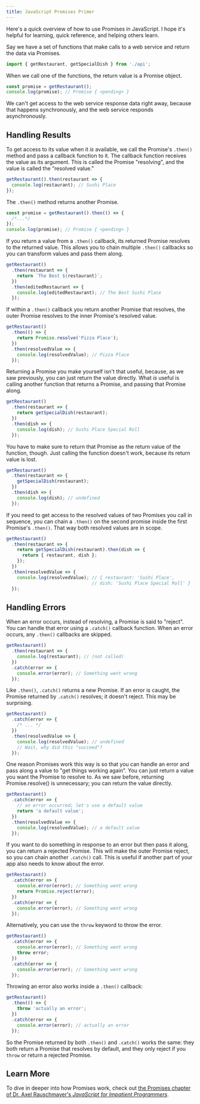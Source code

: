 ```yaml
---
title: JavaScript Promises Primer
---
```


Here's a quick overview of how to use Promises in JavaScript. I hope it's helpful for learning, quick reference, and helping others learn.

Say we have a set of functions that make calls to a web service and return the data via Promises.

```js
import { getRestaurant, getSpecialDish } from './api';
```

When we call one of the functions, the return value is a Promise object.

```js
const promise = getRestaurant();
console.log(promise); // Promise { <pending> }
```

We can't get access to the web service response data right away, because that happens synchronously, and the web service responds asynchronously.

## Handling Results

To get access to its value when it *is* available, we call the Promise's `.then()` method and pass a callback function to it. The callback function receives the value as its argument. This is called the Promise "resolving", and the value is called the "resolved value."

```js
getRestaurant().then(restaurant => {
  console.log(restaurant); // Sushi Place
});
```

The `.then()` method returns another Promise.

```js
const promise = getRestaurant().then(() => {
  /*...*/
});
console.log(promise); // Promise { <pending> }
```

If you return a value from a `.then()` callback, its returned Promise resolves to the returned value. This allows you to chain multiple `.then()` callbacks so you can transform values and pass them along.

```js
getRestaurant()
  .then(restaurant => {
    return `The Best ${restaurant}`;
  })
  .then(editedRestaurant => {
    console.log(editedRestaurant); // The Best Sushi Place
  });
```

If within a `.then()` callback you return another Promise that resolves, the outer Promise resolves to the inner Promise's resolved value.

```js
getRestaurant()
  .then(() => {
    return Promise.resolve('Pizza Place');
  })
  .then(resolvedValue => {
    console.log(resolvedValue); // Pizza Place
  });
```

Returning a Promise you make yourself isn't that useful, because, as we saw previously, you can just return the value directly. What *is* useful is calling another function that returns a Promise, and passing that Promise along.

```js
getRestaurant()
  .then(restaurant => {
    return getSpecialDish(restaurant);
  })
  .then(dish => {
    console.log(dish); // Sushi Place Special Roll
  });
```

You have to make sure to return that Promise as the return value of the function, though. Just calling the function doesn't work, because its return value is lost.

```js
getRestaurant()
  .then(restaurant => {
    getSpecialDish(restaurant);
  })
  .then(dish => {
    console.log(dish); // undefined
  });
```

If you need to get access to the resolved values of two Promises you call in sequence, you can chain a `.then()` on the second promise inside the first Promise's `.then()`. That way both resolved values are in scope.

```js
getRestaurant()
  .then(restaurant => {
    return getSpecialDish(restaurant).then(dish => {
      return { restaurant, dish };
    });
  })
  .then(resolvedValue => {
    console.log(resolvedValue); // { restaurant: 'Sushi Place',
                                // dish: 'Sushi Place Special Roll' }
  });
```

## Handling Errors

When an error occurs, instead of resolving, a Promise is said to "reject". You can handle that error using a `.catch()` callback function. When an error occurs, any `.then()` callbacks are skipped.

```js
getRestaurant()
  .then(restaurant => {
    console.log(restaurant); // (not called)
  })
  .catch(error => {
    console.error(error); // Something went wrong
  });
```

Like `.then()`, `.catch()` returns a new Promise. If an error is caught, the Promise returned by `.catch()` resolves; it doesn't reject. This may be surprising.

```js
getRestaurant()
  .catch(error => {
    /* ... */
  })
  .then(resolvedValue => {
    console.log(resolvedValue); // undefined
    // Wait, why did this "succeed"?
  });
```

One reason Promises work this way is so that you can handle an error and pass along a value to "get things working again". You can just return a value you want the Promise to resolve to. As we saw before, returning Promise.resolve() is unnecessary; you can return the value directly.

```js
getRestaurant()
  .catch(error => {
    // an error occurred; let's use a default value
    return 'a default value';
  })
  .then(resolvedValue => {
    console.log(resolvedValue); // a default value
  });
```

If you want to do something in response to an error but then pass it along, you can return a rejected Promise. This will make the outer Promise reject, so you can chain another `.catch()` call. This is useful if another part of your app also needs to know about the error.

```js
getRestaurant()
  .catch(error => {
    console.error(error); // Something went wrong
    return Promise.reject(error);
  })
  .catch(error => {
    console.error(error); // Something went wrong
  });
```

Alternatively, you can use the `throw` keyword to throw the error.

```js
getRestaurant()
  .catch(error => {
    console.error(error); // Something went wrong
    throw error;
  })
  .catch(error => {
    console.error(error); // Something went wrong
  });
```

Throwing an error also works inside a `.then()` callback:

```js
getRestaurant()
  .then(() => {
    throw 'actually an error';
  })
  .catch(error => {
    console.error(error); // actually an error
  });
```

So the Promise returned by both `.then()` and `.catch()` works the same: they both return a Promise that resolves by default, and they only reject if you `throw` or return a rejected Promise.

## Learn More

To dive in deeper into how Promises work, check out [the Promises chapter of Dr. Axel Rauschmayer's _JavaScript for Impatient Programmers_](https://exploringjs.com/impatient-js/ch_promises.html).
